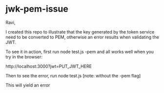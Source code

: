 # jwk-pem-issue

Ravi,

I created this repo to illustrate that the key generated by the token service need to be converted to PEM, otherwise an error results when validating the JWT.

To see it in action, first run node test.js -pem and all works well when you try in the browser:

http://localhost:3000?jwt=PUT_JWT_HERE

Then to see the error, run node test.js 
[note: without the -pem flag]

This will yield an error


